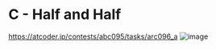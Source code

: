 # C - Half and Half
https://atcoder.jp/contests/abc095/tasks/arc096_a
![image](https://user-images.githubusercontent.com/46245101/110254198-7dc6b900-7fd1-11eb-88b8-a2a5d50e0b4b.png)


```


```




